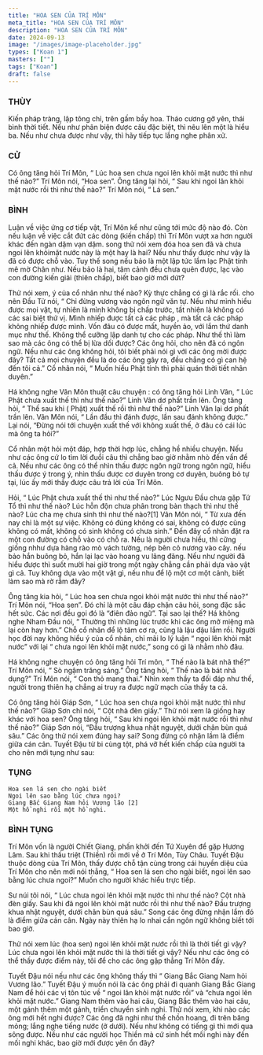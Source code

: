 ```yaml
---
title: "HOA SEN CỦA TRÍ MÔN"
meta_title: "HOA SEN CỦA TRÍ MÔN"
description: "HOA SEN CỦA TRÍ MÔN"
date: 2024-09-13
image: "/images/image-placeholder.jpg"
types: ["Koan 1"]
masters: [""]
tags: ["Koan"]
draft: false
---
```




### THÙY 
Kiến pháp tràng, lập tông chỉ, trên gấm bầy hoa. Tháo cương gỡ yên, thái bình thời tiết. Nếu như phân biện được câu đặc biệt, thì nêu lên một là hiểu ba. Nếu như chưa được như vậy, thì hãy tiếp tục lắng nghe phân xử.

### CỬ 
Có ông tăng hỏi Trí Môn, “ Lúc hoa sen chưa ngoi lên khỏi mặt nước thì như thế nào?” Trí Môn nói, “Hoa sen”. Ông tăng lại hỏi, “ Sau khi ngoi lân khỏi mặt nước rồi thì như thế nào?” Trí Môn nói, “ Lá sen.”

### BÌNH 
Luận về việc ứng cơ tiếp vật, Trí Môn kể như cũng tới mức độ nào đó. Còn nếu luận về việc cắt đứt các dòng (kiến chấp) thì Trí Môn vượt xa hơn người khác đến ngàn dặm vạn dặm. song thử nói xem đóa hoa sen đã và chưa ngoi lên khỏimặt nước này là một hay là hai? Nếu như thấy được như vậy là đã có được chỗ vào. Tuy thế song nếu bảo là một lập tức lầm lạc Phật tính mê mờ Chân như. Nếu bảo là hai, tâm cảnh đều chưa quên được, lạc vào con đường kiến giải (thiên chấp), biết bao giờ mới dứt?

Thử nói xem, ý của cổ nhân như thế nào? Kỳ thực chẳng có gì là rắc rối. cho nên Đầu Tử nói, “ Chỉ đừng vương vào ngôn ngữ văn tự. Nếu như mình hiểu được mọi vật, tự nhiên là mình không bị chấp trước, tất nhiên là không có các sai biệt thứ vị. Mình nhiếp được tất cả các pháp , mà tất cả các pháp không nhiếp được mình. Vốn đâu có được mất, huyền ảo, với lắm thứ danh mục như thế. Không thể cưỡng lập danh tự cho các pháp. Như thế thì làm sao mà các ông có thể bị lừa dối được? Các ông hỏi, cho nên đã có ngôn ngữ. Nếu như các ông không hỏi, tôi biết phải nói gì với các ông mời được đây? Tất cả mọi chuyện đều là do các ông gây ra, đều chẳng có gì can hệ đến tôi cả.” Cổ nhân nói, “ Muốn hiểu Phật tính thì phải quán thời tiết nhân duyên.”

Há không nghe Vân Môn thuật câu chuyện : có ông tăng hỏi Linh Vân, “ Lúc Phật chưa xuất thế thì như thế nào?” Linh Vân dơ phất trần lên. Ông tăng hỏi, “ Thế sau khi ( Phật) xuất thế rồi thì như thế nào?” Linh Vân lại dơ phất trần lên. Vân Môn nói, “ Lần đầu thì đánh được, lần sau đánh không được.” Lại nói, “Đừng nói tới chuyện xuất thế với không xuất thế, ở đâu có cái lúc mà ông ta hỏi?”

Cổ nhân một hỏi một đáp, hợp thời hợp lúc, chẳng hề nhiều chuyện. Nếu như các ông cứ lo tìm lời đuổi câu thì chẳng bao giờ nhằm nhò đến vấn đề cả. Nếu như các ông có thể nhìn thấu được ngôn ngữ trong ngôn ngữ, hiểu thấu được ý trong ý, nhìn thấu được cơ duyên trong cơ duyên, buông bỏ tự tại, lúc ấy mới thấy được câu trả lời của Trí Môn.

Hỏi, “ Lúc Phật chưa xuất thế thì như thế nào?” Lúc Ngưu Đầu chưa gặp Tứ Tổ thì như thế nào? Lúc hỗn độn chưa phân trong bàn thạch thì như thế nào? Lúc cha mẹ chưa sinh thì như thế nào?[1] Vân Môn nói, “ Từ xưa đến nay chỉ là một sự việc. Không có đúng không có sai, không có được cũng không có mất, không có sinh không có chưa sinh.” Đến đây cổ nhân đặt ra một con đường có chỗ vào có chỗ ra. Nếu là người chưa hiểu, thì cững giống nhhư dựa hàng rào mò vách tường, nép bên cỏ nương vào cây. nếu bảo hắn buông bỏ, hắn lại lạc vào hoang vu lãng đãng. Nếu như người đã hiểu được thì suốt mười hai giờ trong một ngày chẳng cần phải dựa vào vật gì cả. Tuy không dựa vào một vật gì, nếu nhu để lộ một cơ một cảnh, biết làm sao mà rờ rẫm đây?

Ông tăng kia hỏi, “ Lúc hoa sen chưa ngoi khỏi mặt nước thì như thế nào?” Trí Môn nói, “Hoa sen”. Đó chỉ là một câu đáp chặn câu hỏi, song đặc sắc hết sức. Các nơi đều gọi đó là “điên đảo ngữ”. Tại sao lại thế? Há không nghe Nham Đầu nói, “ Thường thì những lúc trước khi các ông mở miệng mà lại còn hay hơn.” Chỗ cổ nhân để lộ tâm cơ ra, cũng là lậu đậu lắm rồi. Người học đời nay không hiểu ý của cổ nhân, chỉ mãi lo lý luận “ ngoi lên khỏi mặt nước” với lại “ chưa ngoi lên khỏi mặt nước,” song có gì là nhằm nhò đâu.

Há không nghe chuyện có ông tăng hỏi Trí môn, “ Thế nào là bát nhã thể?” Trí Môn nói, “ Sò ngậm trăng sáng.” Ông tăng hỏi, “ Thế nào là bát nhã dụng?” Trí Môn nói, “ Con thỏ mang thai.” Nhìn xem thầy ta đối đáp như thế, người trong thiên hạ chẳng ai truy ra được ngữ mạch của thầy ta cả.

Có ông tăng hỏi Giáp Sơn, “ Lúc hoa sen chưa ngoi khỏi mặt nước thì như thế nào?” Giáp Sơn chỉ nói, “ Cột nhà đèn giấy.” Thử nói xem là giống hay khác với hoa sen? Ông tăng hỏi, “ Sau khi ngoi lên khỏi mặt nước rồi thì như thế nào?” Giáp Sơn nói, “Đầu trượng khua nhật nguyệt, dưới chân bùn quá sâu.” Các ông thử nói xem đúng hay sai? Song đừng có nhận lầm là điểm giữa cán cân. Tuyết Đậu từ bi cùng tột, phá vỡ hết kiến chấp của người ta cho nên mới tụng như sau:

### TỤNG
```
Hoa sen lá sen cho ngài biết
Ngoi lên sao bằng lúc chưa ngoi?
Giang Bắc Giang Nam hỏi Vương lão [2]
Một hồ nghi rồi một hồ nghi.
```

### BÌNH TỤNG
Trí Môn vốn là người Chiết Giang, phấn khởi đến Tứ Xuyên để gặp Hương Lâm. Sau khi thấu triệt (Thiền) rồi mới về ở Trí Môn, Tùy Châu. Tuyết Đậu thuộc dòng của Trí Môn, thấy được chỗ tận cùng trong cái huyền diệu của Trí Môn cho nên mới nói thẳng, “ Hoa sen lá sen cho ngài biết, ngoi lên sao bằng lúc chưa ngoi?” Muốn cho người khác hiểu trực tiếp.

Sư núi tôi nói, “ Lúc chưa ngoi lên khỏi mặt nước thì như thế nào? Cột nhà đèn giấy. Sau khi đã ngoi lên khỏi mặt nước rồi thì như thế nào? Đầu trượng khua nhật nguyệt, dưới chân bùn quá sâu.” Song các ông đừng nhận lầm đó là điểm giữa cán cân. Ngày này thiên hạ lo nhai cắn ngôn ngữ không biết tới bao giờ.

Thử nói xem lúc (hoa sen) ngoi lên khỏi mặt nước rồi thì là thời tiết gì vậy? Lúc chưa ngoi lên khỏi mặt nước thì là thời tiết gì vậy? Nếu như các ông có thể thấy được điểm này, tôi để cho các ông gặp thẳng Trí Môn đấy.

Tuyết Đậu nói nếu như các ông không thấy thì “ Giang Bắc Giang Nam hỏi Vương lão.” Tuyết Đậu ý muốn nói là các ông phải đi quanh Giang Bắc Giang Nam để hỏi các vị tôn túc về “ ngoi lân khỏi mặt nước rồi” và “chưa ngoi lên khỏi mặt nước.” Giang Nam thêm vào hai câu, Giang Bắc thêm vào hai câu, một gánh thêm một gánh, triển chuyển sinh nghi. Thử nói xem, khi nào các ông mới hết nghi được? Các ông đã nghi như thể chồn hoang, đi trên băng mỏng; lắng nghe tiếng nước (ở dưới). Nếu như không có tiếng gì thì mới qua sông được. Nếu như các người học Thiền mà cứ sinh hết mối nghi này đến mối nghi khác, bao giờ mới được yên ổn đây?






